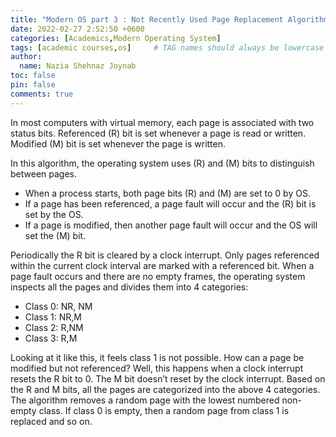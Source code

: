 ```yaml
---
title: "Modern OS part 3 : Not Recently Used Page Replacement Algorithm"
date: 2022-02-27 2:52:50 +0600
categories: [Academics,Modern Operating System]
tags: [academic courses,os]     # TAG names should always be lowercase
author:
  name: Nazia Shehnaz Joynab
toc: false
pin: false
comments: true
---
```


In most computers with virtual memory, each page is associated with two status bits.
Referenced (R) bit is set whenever a page is read or written.
Modified (M) bit is set whenever the page is written.

In this algorithm, the operating system uses (R) and (M) bits to distinguish between pages.

- When a process starts, both page bits (R) and (M) are set to 0 by OS.
- If a page has been referenced, a page fault will occur and the (R) bit is set by the OS.
- If a page is modified, then another page fault will occur and the OS will set the (M) bit.

Periodically the R bit is cleared by a clock interrupt. Only pages referenced within the current clock interval are marked with a referenced bit. When a page fault occurs and there are no empty frames, the operating system inspects all the pages and divides them into 4 categories:

- Class 0: NR, NM
- Class 1: NR,M
- Class 2: R,NM
- Class 3: R,M

Looking at it like this, it feels class 1 is not possible. How can a page be modified but not referenced? Well, this happens when a clock interrupt resets the R bit to 0. The M bit doesn’t reset by the clock interrupt.
Based on the R and M bits, all the pages are categorized into the above 4 categories. The algorithm removes a random page with the lowest numbered non-empty class. If class 0 is empty, then a random page from class 1 is replaced and so on.
